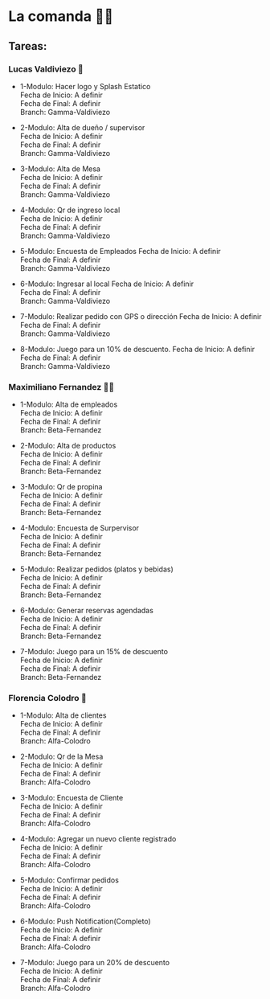 # La comanda 🍔🍕
## Tareas:
### Lucas Valdiviezo 🧑

+ 1-Modulo: Hacer logo y Splash Estatico  
Fecha de Inicio: A definir  
Fecha de Final: A definir  
Branch: Gamma-Valdiviezo  

+ 2-Modulo: Alta de dueño / supervisor  
Fecha de Inicio: A definir  
Fecha de Final: A definir  
Branch: Gamma-Valdiviezo

+ 3-Modulo: Alta de Mesa  
Fecha de Inicio: A definir  
Fecha de Final: A definir  
Branch: Gamma-Valdiviezo  

+ 4-Modulo: Qr de ingreso local  
Fecha de Inicio: A definir  
Fecha de Final: A definir  
Branch: Gamma-Valdiviezo 

+ 5-Modulo: Encuesta de Empleados
Fecha de Inicio: A definir  
Fecha de Final: A definir  
Branch: Gamma-Valdiviezo 

+ 6-Modulo: Ingresar al local
Fecha de Inicio: A definir  
Fecha de Final: A definir  
Branch: Gamma-Valdiviezo 

+ 7-Modulo: Realizar pedido con GPS o dirección
Fecha de Inicio: A definir  
Fecha de Final: A definir  
Branch: Gamma-Valdiviezo 

+ 8-Modulo: Juego para un 10% de descuento.
Fecha de Inicio: A definir  
Fecha de Final: A definir  
Branch: Gamma-Valdiviezo 

### Maximiliano Fernandez 👨‍🦱

+ 1-Modulo: Alta de empleados  
Fecha de Inicio: A definir  
Fecha de Final: A definir  
Branch: Beta-Fernandez  

+ 2-Modulo: Alta de productos  
Fecha de Inicio: A definir  
Fecha de Final: A definir  
Branch: Beta-Fernandez  

+ 3-Modulo: Qr de propina  
Fecha de Inicio: A definir  
Fecha de Final: A definir  
Branch: Beta-Fernandez  

+ 4-Modulo: Encuesta de Surpervisor    
Fecha de Inicio: A definir  
Fecha de Final: A definir  
Branch: Beta-Fernandez 

+ 5-Modulo: Realizar pedidos (platos y bebidas)  
Fecha de Inicio: A definir  
Fecha de Final: A definir  
Branch: Beta-Fernandez  

+ 6-Modulo: Generar reservas agendadas  
Fecha de Inicio: A definir  
Fecha de Final: A definir  
Branch: Beta-Fernandez  

+ 7-Modulo: Juego para un 15% de descuento  
Fecha de Inicio: A definir  
Fecha de Final: A definir  
Branch: Beta-Fernandez  

### Florencia Colodro 👩

+ 1-Modulo: Alta de clientes  
Fecha de Inicio: A definir  
Fecha de Final: A definir  
Branch: Alfa-Colodro  

+ 2-Modulo: Qr de la Mesa  
Fecha de Inicio: A definir  
Fecha de Final: A definir  
Branch: Alfa-Colodro  

+ 3-Modulo: Encuesta de Cliente  
Fecha de Inicio: A definir  
Fecha de Final: A definir  
Branch: Alfa-Colodro   

+ 4-Modulo: Agregar un nuevo cliente registrado   
Fecha de Inicio: A definir  
Fecha de Final: A definir  
Branch: Alfa-Colodro

+ 5-Modulo: Confirmar pedidos  
Fecha de Inicio: A definir  
Fecha de Final: A definir  
Branch: Alfa-Colodro

+ 6-Modulo: Push Notification(Completo)  
Fecha de Inicio: A definir  
Fecha de Final: A definir  
Branch: Alfa-Colodro  

+ 7-Modulo: Juego para un 20% de descuento  
Fecha de Inicio: A definir  
Fecha de Final: A definir  
Branch: Alfa-Colodro

